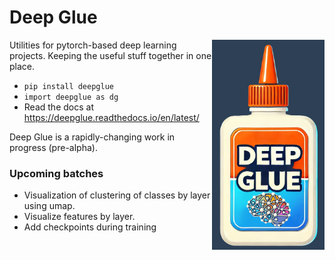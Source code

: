 # Deep Glue

<img src="https://raw.githubusercontent.com/EricThomson/deepglue/main/docs/images/deep_glue_logo.png" alt="deepglue logo" align="right" width="180">

Utilities for pytorch-based deep learning projects. Keeping the useful stuff together in one place.

- `pip install deepglue`
- `import deepglue as dg`
- Read the docs at https://deepglue.readthedocs.io/en/latest/ 

Deep Glue is a rapidly-changing work in progress (pre-alpha). 

 
 ### Upcoming batches
- Visualization of clustering of classes by layer using umap.
- Visualize features by layer.
- Add checkpoints during training 


